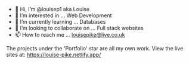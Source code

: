 - 👋 Hi, I’m @louisep1 aka Louise
- 👀 I’m interested in ... Web Development
- 🌱 I’m currently learning ... Databases
- 💞️ I’m looking to collaborate on ... Full stack websites
- 📫 How to reach me ... louisepike@live.co.uk

The projects under the 'Portfolio' star are all my own work.
View the live sites at: https://louise-pike.netlify.app/
